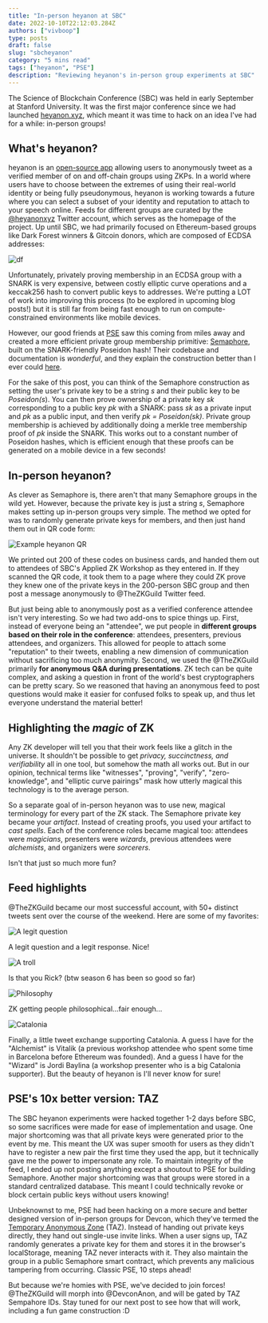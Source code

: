 ```yaml
---
title: "In-person heyanon at SBC"
date: 2022-10-10T22:12:03.284Z
authors: ["vivboop"]
type: posts
draft: false
slug: "sbcheyanon"
category: "5 mins read"
tags: ["heyanon", "PSE"]
description: "Reviewing heyanon's in-person group experiments at SBC"
---
```


The Science of Blockchain Conference (SBC) was held in early September at Stanford University. It was the first major conference since we had launched [heyanon.xyz](https://heyanon.xyz), which meant it was time to hack on an idea I've had for a while: in-person groups!

## What's heyanon?

heyanon is an [open-source app](https://github.com/personaelabs/heyanon) allowing users to anonymously tweet as a verified member of on and off-chain groups using ZKPs. In a world where users have to choose between the extremes of using their real-world identity or being fully pseudonymous, heyanon is working towards a future where you can select a subset of your identity and reputation to attach to your speech online. Feeds for different groups are curated by the [@heyanonxyz](https://twitter.com/heyanonxyz) Twitter account, which serves as the homepage of the project. Up until SBC, we had primarily focused on Ethereum-based groups like Dark Forest winners & Gitcoin donors, which are composed of ECDSA addresses:

![df](../../media/df_winners.png)

Unfortunately, privately proving membership in an ECDSA group with a SNARK is very expensive, between costly elliptic curve operations and a keccak256 hash to convert public keys to addresses. We're putting a LOT of work into improving this process (to be explored in upcoming blog posts!) but it is still far from being fast enough to run on compute-constrained environments like mobile devices.

However, our good friends at [PSE](https://appliedzkp.org/) saw this coming from miles away and created a more efficient private group membership primitive: [Semaphore](https://semaphore.appliedzkp.org/), built on the SNARK-friendly Poseidon hash! Their codebase and documentation is _wonderful_, and they explain the construction better than I ever could [here](https://semaphore.appliedzkp.org/docs/guides/identities).

For the sake of this post, you can think of the Semaphore construction as setting the user's private key to be a string _s_ and their public key to be _Poseidon(s_). You can then prove ownership of a private key _sk_ corresponding to a public key _pk_ with a SNARK: pass _sk_ as a private input and _pk_ as a public input, and then verify _pk = Poseidon(sk)_. Private group membership is achieved by additionally doing a merkle tree membership proof of _pk_ inside the SNARK. This works out to a constant number of Poseidon hashes, which is efficient enough that these proofs can be generated on a mobile device in a few seconds!

## In-person heyanon?

As clever as Semaphore is, there aren't that many Semaphore groups in the wild yet. However, because the private key is just a string _s_, Semaphore makes setting up in-person groups very simple. The method we opted for was to randomly generate private keys for members, and then just hand them out in QR code form:

![Example heyanon QR](../../media/heyanonqr.png)

We printed out 200 of these codes on business cards, and handed them out to attendees of SBC's Applied ZK Workshop as they entered in. If they scanned the QR code, it took them to a page where they could ZK prove they knew one of the private keys in the 200-person SBC group and then post a message anonymously to @TheZKGuild Twitter feed.

But just being able to anonymously post as a verified conference attendee isn't very interesting. So we had two add-ons to spice things up. First, instead of everyone being an "attendee", we put people in **different groups based on their role in the conference**: attendees, presenters, previous attendees, and organizers. This allowed for people to attach some "reputation" to their tweets, enabling a new dimension of communication without sacrificing too much anonymity. Second, we used the @TheZKGuild primarily **for anonymous Q&A during presentations**. ZK tech can be quite complex, and asking a question in front of the world's best cryptographers can be pretty scary. So we reasoned that having an anonymous feed to post questions would make it easier for confused folks to speak up, and thus let everyone understand the material better!

## Highlighting the _magic_ of ZK

Any ZK developer will tell you that their work feels like a glitch in the universe. It shouldn't be possible to get _privacy, succinctness, and verifiability_ all in one tool, but somehow the math all works out. But in our opinion, technical terms like "witnesses", "proving", "verify", "zero-knowledge", and "elliptic curve pairings" mask how utterly magical this technology is to the average person.

So a separate goal of in-person heyanon was to use new, magical terminology for every part of the ZK stack. The Semaphore private key became your _artifact_. Instead of creating proofs, you used your artifact to _cast spells_. Each of the conference roles became magical too: attendees were _magicians_, presenters were _wizards_, previous attendees were _alchemists_, and organizers were _sorcerers_.

Isn't that just so much more fun?

## Feed highlights

@TheZKGuild became our most successful account, with 50+ distinct tweets sent over the course of the weekend. Here are some of my favorites:

![A legit question](../../media/tweet4647.png)

A legit question and a legit response. Nice!

![A troll](../../media/tweet43.png)

Is that you Rick? (btw season 6 has been so good so far)

![Philosophy](../../media/tweet60.png)

ZK getting people philosophical...fair enough...

![Catalonia](../../media/tweet8094.png)

Finally, a little tweet exchange supporting Catalonia. A guess I have for the "Alchemist" is Vitalik (a previous workshop attendee who spent some time in Barcelona before Ethereum was founded). And a guess I have for the "Wizard" is Jordi Baylina (a workshop presenter who is a big Catalonia supporter). But the beauty of heyanon is I'll never know for sure!

## PSE's 10x better version: TAZ

The SBC heyanon experiments were hacked together 1-2 days before SBC, so some sacrifices were made for ease of implementation and usage. One major shortcoming was that all private keys were generated prior to the event by me. This meant the UX was super smooth for users as they didn't have to register a new pair the first time they used the app, but it technically gave me the power to impersonate any role. To maintain integrity of the feed, I ended up not posting anything except a shoutout to PSE for building Semaphore. Another major shortcoming was that groups were stored in a standard centralized database. This meant I could technically revoke or block certain public keys without users knowing!

Unbeknownst to me, PSE had been hacking on a more secure and better designed version of in-person groups for Devcon, which they've termed the [Temporary Anonymous Zone](https://taz.appliedzkp.org/) (TAZ). Instead of handing out private keys directly, they hand out single-use invite links. When a user signs up, TAZ randomly generates a private key for them and stores it in the browser's localStorage, meaning TAZ never interacts with it. They also maintain the group in a public Semaphore smart contract, which prevents any malicious tampering from occurring. Classic PSE, 10 steps ahead!

But because we're homies with PSE, we've decided to join forces! @TheZKGuild will morph into @DevconAnon, and will be gated by TAZ Sempahore IDs. Stay tuned for our next post to see how that will work, including a fun game construction :D
